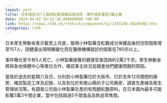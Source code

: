 ```yaml
---
layout: post
title: 日本增至157人服用紅麴保健品後住院　事件或影響逾3萬企業
date: 2024-04-02 19:22:18.000000000 +08:00
link: https://news.rthk.hk/rthk/ch/component/k2/1747240-20240402.htm
categories: rthk
---
```


日本厚生勞動省表示截至上月底，服用小林製藥含紅麴成分保健品後的住院個案增至157人，因健康出現明顯變化而在醫療機構就診的個案在780宗以上。

事件曝光至今有5人死亡，小林製藥接獲的健康受害諮詢約2萬2千宗。厚生勞動省將與各地保健中心等單位合作，確認事主狀況並跟進他們健康問題的原因。

當局於過去的星期六及日，分別到小林製藥位於大阪市、已於去年12月關閉的廠房，確認製造工序及記錄，以及到位於和歌山縣的子公司廠房，調查生產線及衛生管理狀況等。有調查公司指小林製藥生產的有問題紅麴原料，在日本國內最多可能影響3萬3千間企業，當中包括超過5千間食品及飲品零售商。

